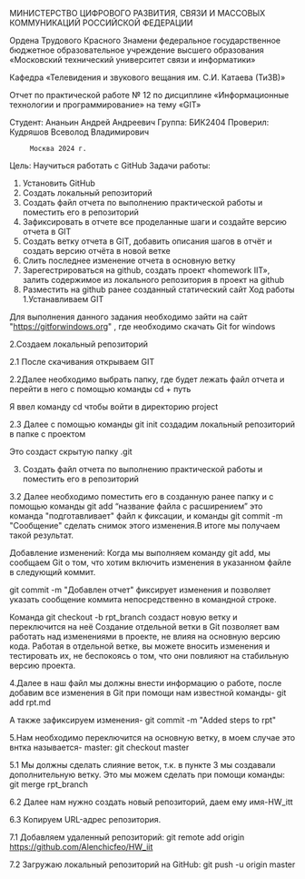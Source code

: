 МИНИСТЕРСТВО ЦИФРОВОГО РАЗВИТИЯ, СВЯЗИ И МАССОВЫХ КОММУНИКАЦИЙ РОССИЙСКОЙ ФЕДЕРАЦИИ

Ордена Трудового Красного Знамени федеральное государственное бюджетное образовательное учреждение высшего образования
«Московский технический университет связи и информатики»

Кафедра «Телевидения и звукового вещания им. С.И. Катаева (ТиЗВ)»




Отчет по практической работе № 12
по дисциплине
«Информационные технологии и программирование»
на тему
«GIT»










Студент: Ананьин Андрей Андреевич
Группа: БИК2404
Проверил: Кудряшов Всеволод Владимирович





         Москва 2024 г.		
Цель:  Научиться работать с GitHub
Задачи работы: 
1. Установить GitHub
2. Создать локальный репозиторий
3. Создать файл отчета по выполнению практической работы и поместить его в репозиторий
4. Зафиксировать в отчете все проделанные шаги и создайте версию отчета в GIT
5. Создать ветку отчета в GIT, добавить описания шагов в отчёт и создать версию отчёта в новой ветке
6. Слить последнее изменение отчета в основную ветку
7. Зарегестрироваться на github, создать проект «homework IIT», залить содержимое из локального репозитория в проект на github
8. Разместить на github ранее созданный статический сайт
Ход работы
1.Устанавливаем GIT

Для выполнения данного задания необходимо зайти на сайт "https://gitforwindows.org" , где необходимо скачать Git for windows

2.Создаем локальный репозиторий

2.1 После скачивания открываем GIT

2.2Далее необходимо выбрать папку, где будет лежать файл отчета и перейти в него с помощью команды cd + путь

Я ввел команду cd чтобы войти в директорию project 

2.3 Далее с помощью команды git init создадим локальный репозиторий в папке с проектом

Это создаст скрытую папку .git

3. Создать файл отчета по выполнению практической работы и поместить его в репозиторий

3.2 Далее необходимо поместить его в созданную ранее папку и с помощью команды git add “название файла с расширением” это команда "подготавливает" файл к фиксации, и команды git commit -m "Сообщение" сделать снимок этого изменения.В итоге мы получаем такой результат.


Добавление изменений: Когда мы выполняем команду git add, мы сообщаем Git о том, что хотим включить изменения в указанном файле в следующий коммит. 

git commit -m "Добавлен отчет" фиксирует изменения и позволяет указать сообщение коммита непосредственно в командной строке.

Команда git checkout -b rpt_branch создаст новую ветку и переключится на неё
Создание отдельной ветки в Git позволяет вам работать над изменениями в проекте, не влияя на основную версию кода.
Работая в отдельной ветке, вы можете вносить изменения и тестировать их, не беспокоясь о том, что они повлияют на стабильную версию проекта.

4.Далее в наш файл мы должны внести информацию о работе, после 
добавим все изменения в Git при помощи нам известной команды- git add rpt.md

А также зафиксируем изменения- git commit -m "Added steps to rpt"

5.Нам необходимо переключится на основную ветку, в моем случае это внтка называется- master: git checkout master

5.1 Мы должны сделать слияние веток, т.к. в пункте 3 мы создавали дополнительную ветку. Это мы можем сделать при помощи команды: git merge rpt_branch

6.2 Далее нам нужно создать новый репозиторий, даем ему имя-HW_itt

6.3 Копируем URL-адрес репозитория.


7.1 Добавляем удаленный репозиторий: git remote add origin https://github.com/Alenchicfeo/HW_iit

7.2 Загружаю локальный репозиторий на GitHub: git push -u origin master

